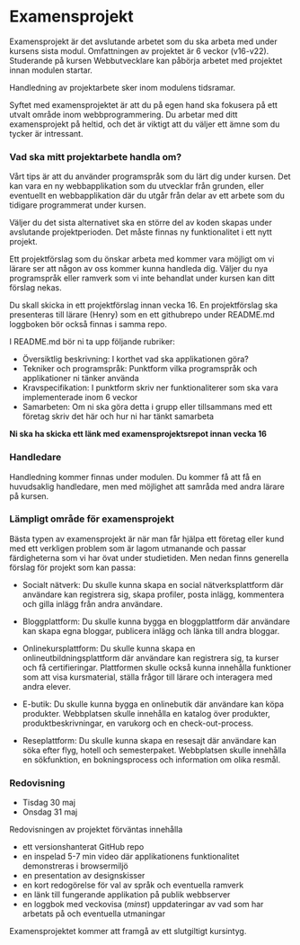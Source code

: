 # Examensprojekt

Examensprojekt är det avslutande arbetet som du ska arbeta med under kursens sista modul. Omfattningen av projektet är 6 veckor (v16-v22). Studerande på kursen Webbutvecklare kan påbörja arbetet med projektet innan modulen startar.

Handledning av projektarbete sker inom modulens tidsramar.

Syftet med examensprojektet är att du på egen hand ska fokusera på ett utvalt område inom webbprogrammering. Du arbetar med ditt examensprojekt på heltid, och det är viktigt att du väljer ett ämne som du tycker är intressant.

### Vad ska mitt projektarbete handla om?

Vårt tips är att du använder programspråk som du lärt dig under kursen. Det kan vara en ny webbapplikation som du utvecklar från grunden, eller eventuellt en webbapplikation där du utgår från delar av ett arbete som du tidigare programmerat under kursen. 

Väljer du det sista alternativet ska en större del av koden skapas under avslutande projektperioden. Det måste finnas ny funktionalitet i ett nytt projekt.

Ett projektförslag som du önskar arbeta med kommer vara möjligt om vi lärare ser att någon av oss kommer kunna handleda dig. Väljer du nya programspråk eller ramverk som vi inte behandlat under kursen kan ditt förslag nekas.

Du skall skicka in ett projektförslag innan vecka 16. En projektförslag ska presenteras till lärare (Henry) som en ett githubrepo under README.md loggboken bör också finnas i samma repo.

I README.md bör ni ta upp följande rubriker:
- Översiktlig beskrivning: I korthet vad ska applikationen göra?
- Tekniker och programspråk: Punktform vilka programspråk och applikationer ni tänker använda
- Kravspecifikation: I punktform skriv ner funktionaliterer som ska vara implementerade inom 6 veckor
- Samarbeten: Om ni ska göra detta i grupp eller tillsammans med ett företag skriv det här och hur ni har tänkt samarbeta

**Ni ska ha skicka ett länk med examensprojektsrepot innan vecka 16**

### Handledare

Handledning kommer finnas under modulen. Du kommer få att få en huvudsaklig handledare, men med möjlighet att samråda med andra lärare på kursen.

### Lämpligt område för examensprojekt
Bästa typen av examensprojekt är när man får hjälpa ett företag eller kund med ett verkligen problem som är lagom utmanande och passar färdigheterna som vi har övat under studietiden. Men nedan finns generella förslag för projekt som kan passa: 

- Socialt nätverk: Du skulle kunna skapa en social nätverksplattform där användare kan registrera sig, skapa profiler, posta inlägg, kommentera och gilla inlägg från andra användare.

- Bloggplattform: Du skulle kunna bygga en bloggplattform där användare kan skapa egna bloggar, publicera inlägg och länka till andra bloggar.

- Onlinekursplattform: Du skulle kunna skapa en onlineutbildningsplattform där användare kan registrera sig, ta kurser och få certifieringar. Plattformen skulle också kunna innehålla funktioner som att visa kursmaterial, ställa frågor till lärare och interagera med andra elever.

- E-butik: Du skulle kunna bygga en onlinebutik där användare kan köpa produkter. Webbplatsen skulle innehålla en katalog över produkter, produktbeskrivningar, en varukorg och en check-out-process.

- Reseplattform: Du skulle kunna skapa en resesajt där användare kan söka efter flyg, hotell och semesterpaket. Webbplatsen skulle innehålla en sökfunktion, en bokningsprocess och information om olika resmål.


### Redovisning

- Tisdag 30 maj 
- Onsdag 31 maj

Redovisningen av projektet förväntas innehålla

- ett versionshanterat GitHub repo
- en inspelad 5-7 min video där applikationens funktionalitet demonstreras i browsermiljö 
- en presentation av designskisser
- en kort redogörelse för val av språk och eventuella ramverk
- en länk till fungerande applikation på publik webbserver
- en loggbok med veckovisa (*minst*) uppdateringar av vad som har arbetats på och eventuella utmaningar


Examensprojektet kommer att framgå av ett slutgiltigt kursintyg.
